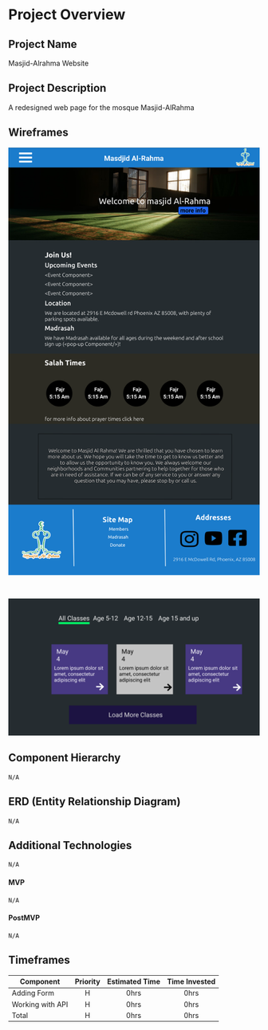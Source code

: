 # Project Overview

## Project Name

Masjid-Alrahma Website

## Project Description

A redesigned web page for the mosque Masjid-AlRahma

## Wireframes

<img src="./Assets/Desktop - 1 (1).png"/>
<pre>

</pre>
<img src="./Assets/Classes Page.png"/>

## Component Hierarchy

```
N/A
```

## ERD (Entity Relationship Diagram)

```
N/A
```


## Additional Technologies

```
N/A
```

#### MVP 
```
N/A
```

#### PostMVP  
```
N/A
```

## Timeframes


| Component | Priority | Estimated Time | Time Invested | 
| --- | :---: |  :---: | :---: | 
| Adding Form | H | 0hrs| 0hrs | 
| Working with API | H | 0hrs| 0hrs | 
| Total | H | 0hrs| 0hrs | 

